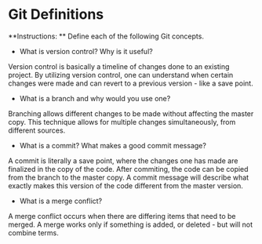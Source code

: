 # Git Definitions

**Instructions: ** Define each of the following Git concepts.

* What is version control?  Why is it useful?

Version control is basically a timeline of changes done to an existing project. By utilizing version control, one can understand when certain changes were made and can revert to a previous version - like a save point.

* What is a branch and why would you use one?

Branching allows different changes to be made without affecting the master copy. This technique allows for multiple changes simultaneously, from different sources.

* What is a commit? What makes a good commit message?

A commit is literally a save point, where the changes one has made are finalized in the copy of the code. After commiting, the code can be copied from the branch to the master copy. A commit message will describe what exactly makes this version of the code different from the master version.

* What is a merge conflict?

A merge conflict occurs when there are differing items that need to be merged. A merge works only if something is added, or deleted - but will not combine terms.